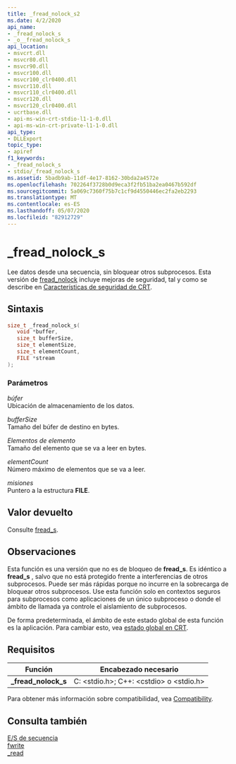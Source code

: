 ```yaml
---
title: _fread_nolock_s2
ms.date: 4/2/2020
api_name:
- _fread_nolock_s
- _o__fread_nolock_s
api_location:
- msvcrt.dll
- msvcr80.dll
- msvcr90.dll
- msvcr100.dll
- msvcr100_clr0400.dll
- msvcr110.dll
- msvcr110_clr0400.dll
- msvcr120.dll
- msvcr120_clr0400.dll
- ucrtbase.dll
- api-ms-win-crt-stdio-l1-1-0.dll
- api-ms-win-crt-private-l1-1-0.dll
api_type:
- DLLExport
topic_type:
- apiref
f1_keywords:
- _fread_nolock_s
- stdio/_fread_nolock_s
ms.assetid: 5badb9ab-11df-4e17-8162-30bda2a4572e
ms.openlocfilehash: 702264f3728b0d9eca3f2fb51ba2ea0467b592df
ms.sourcegitcommit: 5a069c7360f75b7c1cf9d4550446ec2fa2eb2293
ms.translationtype: MT
ms.contentlocale: es-ES
ms.lasthandoff: 05/07/2020
ms.locfileid: "82912729"
---
```

# <a name="_fread_nolock_s"></a>_fread_nolock_s

Lee datos desde una secuencia, sin bloquear otros subprocesos. Esta versión de [fread_nolock](fread-nolock.md) incluye mejoras de seguridad, tal y como se describe en [Características de seguridad de CRT](../../c-runtime-library/security-features-in-the-crt.md).

## <a name="syntax"></a>Sintaxis

```C
size_t _fread_nolock_s(
   void *buffer,
   size_t bufferSize,
   size_t elementSize,
   size_t elementCount,
   FILE *stream
);
```

### <a name="parameters"></a>Parámetros

*búfer*<br/>
Ubicación de almacenamiento de los datos.

*bufferSize*<br/>
Tamaño del búfer de destino en bytes.

*Elementos de elemento*<br/>
Tamaño del elemento que se va a leer en bytes.

*elementCount*<br/>
Número máximo de elementos que se va a leer.

*misiones*<br/>
Puntero a la estructura **FILE**.

## <a name="return-value"></a>Valor devuelto

Consulte [fread_s](fread-s.md).

## <a name="remarks"></a>Observaciones

Esta función es una versión que no es de bloqueo de **fread_s**. Es idéntico a **fread_s** , salvo que no está protegido frente a interferencias de otros subprocesos. Puede ser más rápidas porque no incurre en la sobrecarga de bloquear otros subprocesos. Use esta función solo en contextos seguros para subprocesos como aplicaciones de un único subproceso o donde el ámbito de llamada ya controle el aislamiento de subprocesos.

De forma predeterminada, el ámbito de este estado global de esta función es la aplicación. Para cambiar esto, vea [estado global en CRT](../global-state.md).

## <a name="requirements"></a>Requisitos

|Función|Encabezado necesario|
|--------------|---------------------|
|**_fread_nolock_s**|C: \<stdio.h>; C++: \<cstdio> o \<stdio.h>|

Para obtener más información sobre compatibilidad, vea [Compatibility](../../c-runtime-library/compatibility.md).

## <a name="see-also"></a>Consulta también

[E/S de secuencia](../../c-runtime-library/stream-i-o.md)<br/>
[fwrite](fwrite.md)<br/>
[_read](read.md)<br/>
